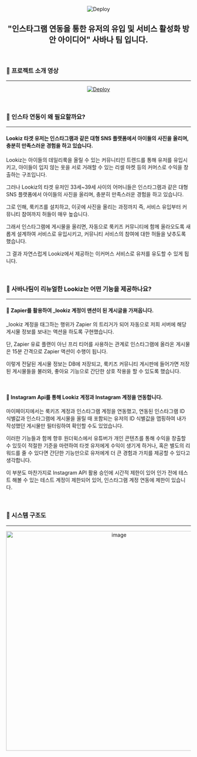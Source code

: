 <p align="center">

  <img src="https://github.com/lookiz-corporate-task/.github/assets/66009926/4057d890-c865-47c5-aa48-12efbb96ff85" alt="Deploy">

</p>


<h2 align="center"> "인스타그램 연동을 통한 유저의 유입 및 서비스 활성화 방안 아이디어" 사바나 팀 입니다. </h2>

<br/>

### 🦒 프로젝트 소개 영상

---

<p align="center">

<a href="https://youtu.be/K-QKkdHXgW0">
  <img src="http://img.youtube.com/vi/K-QKkdHXgW0/0.jpg" alt="Deploy">
</a>

</p>

<br/>

### 🦒 인스타 연동이 왜 필요할까요?

---

#### Lookiz 타겟 유저는 인스타그램과 같은 대형 SNS 플랫폼에서 아이들의 사진을 올리며, 충분히 만족스러운 경험을 하고 있습니다.

Lookiz는 아이들의 데일리룩을 올릴 수 있는 커뮤니티인 트렌드를 통해 유저를 유입시키고, 아이들이 입지 않는 옷을 서로 거래할 수 있는 리셀 마켓 등의 커머스로 수익을 창출하는 구조입니다.

그러나 Lookiz의 타겟 유저인 33세~39세 사이의 어머니들은 인스타그램과 같은 대형 SNS 플랫폼에서 아이들의 사진을 올리며, 충분히 만족스러운 경험을 하고 있습니다.

그로 인해, 룩키즈를 설치하고, 이곳에 사진을 올리는 과정까지 즉, 서비스 유입부터 커뮤니티 참여까지 허들이 매우 높습니다.

그래서 인스타그램에 게시물을 올리면, 자동으로 룩키즈 커뮤니티에 함께 올라오도록 새롭게 설계하여 서비스로 유입시키고, 커뮤니티 서비스의 참여에 대한 허들을 낮추도록 했습니다.

그 결과 자연스럽게 Lookiz에서 제공하는 이커머스 서비스로 유저를 유도할 수 있게 됩니다.

<br/>

### 🦒 사바나팀이 리뉴얼한 Lookiz는 어떤 기능을 제공하나요?

---

#### 📌 Zapier를 활용하여 _lookiz 계정이 맨션이 된 게시글을 가져옵니다.
_lookiz 계정을 태그하는 행위가 Zapier 의 트리거가 되어 자동으로 저희 서버에 해당 게시물 정보를 보내는 액션을 하도록 구현했습니다.

단, Zapier 유료 플랜이 아닌 프리 티어를 사용하는 관계로 인스타그램에 올라온 게시물은 15분 간격으로 Zapier 액션이 수행이 됩니다.

이렇게 전달된 게시물 정보는 DB에 저장되고, 룩키즈 커뮤니티 게시판에 들어가면 저장된 게시물들을 불러와, 좋아요 기능으로 간단한 상호 작용을 할 수 있도록 했습니다.

<br/>

#### 📌 Instagram Api를 통해 Lookiz 계정과 Instagram 계정을 연동합니다.
마이페이지에서는 룩키즈 계정과 인스타그램 계정을 연동했고, 연동된 인스타그램 ID 식별값과 인스타그램에 게시물을 올릴 때 포함되는 유저의 ID 식별값을 맵핑하여 내가 작성했던 게시물만 필터링하여 확인할 수도 있었습니다.

이러한 기능들과 함께 향후 원더윅스에서 유튜버가 개인 콘텐츠를 통해 수익을 창출할 수 있듯이 적절한 기준을 마련하여 타겟 유저에게 수익이 생기게 하거나, 혹은 별도의 리워드를 줄 수 있다면 간단한 기능만으로 유저에게 더 큰 경험과 가치를 제공할 수 있다고 생각합니다.

이 부분도 마찬가지로 Instagram API 활용 승인에 시간적 제한이 있어 인가 전에 테스트 해볼 수 있는 테스트 계정이 제한되어 있어, 인스타그램 계정 연동에 제한이 있습니다.

<br/>

### 🦒  시스템 구조도

---
<p align="center">

<img width="600" alt="image" src="https://github.com/lookiz-corporate-task/.github/assets/66009926/d27a1273-638a-49e8-8d2f-c64ce30f1fe1">

</p>
<br/>
